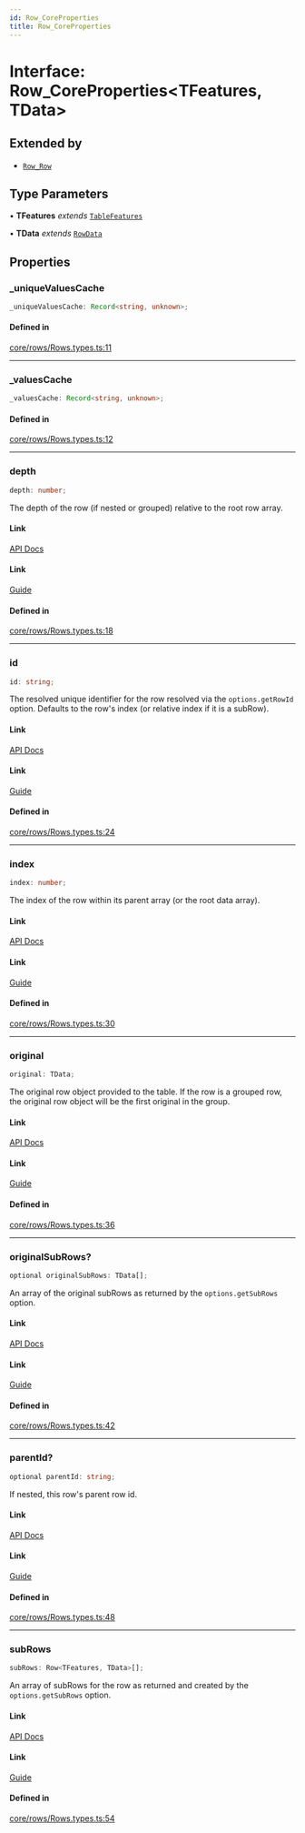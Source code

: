 ```yaml
---
id: Row_CoreProperties
title: Row_CoreProperties
---
```


# Interface: Row\_CoreProperties\<TFeatures, TData\>

## Extended by

- [`Row_Row`](row_row.md)

## Type Parameters

• **TFeatures** *extends* [`TableFeatures`](tablefeatures.md)

• **TData** *extends* [`RowData`](../type-aliases/rowdata.md)

## Properties

### \_uniqueValuesCache

```ts
_uniqueValuesCache: Record<string, unknown>;
```

#### Defined in

[core/rows/Rows.types.ts:11](https://github.com/TanStack/table/blob/b1e6b79157b0debc7222660572b06c8b857f4605/packages/table-core/src/core/rows/Rows.types.ts#L11)

***

### \_valuesCache

```ts
_valuesCache: Record<string, unknown>;
```

#### Defined in

[core/rows/Rows.types.ts:12](https://github.com/TanStack/table/blob/b1e6b79157b0debc7222660572b06c8b857f4605/packages/table-core/src/core/rows/Rows.types.ts#L12)

***

### depth

```ts
depth: number;
```

The depth of the row (if nested or grouped) relative to the root row array.

#### Link

[API Docs](https://tanstack.com/table/v8/docs/api/core/row#depth)

#### Link

[Guide](https://tanstack.com/table/v8/docs/guide/rows)

#### Defined in

[core/rows/Rows.types.ts:18](https://github.com/TanStack/table/blob/b1e6b79157b0debc7222660572b06c8b857f4605/packages/table-core/src/core/rows/Rows.types.ts#L18)

***

### id

```ts
id: string;
```

The resolved unique identifier for the row resolved via the `options.getRowId` option. Defaults to the row's index (or relative index if it is a subRow).

#### Link

[API Docs](https://tanstack.com/table/v8/docs/api/core/row#id)

#### Link

[Guide](https://tanstack.com/table/v8/docs/guide/rows)

#### Defined in

[core/rows/Rows.types.ts:24](https://github.com/TanStack/table/blob/b1e6b79157b0debc7222660572b06c8b857f4605/packages/table-core/src/core/rows/Rows.types.ts#L24)

***

### index

```ts
index: number;
```

The index of the row within its parent array (or the root data array).

#### Link

[API Docs](https://tanstack.com/table/v8/docs/api/core/row#index)

#### Link

[Guide](https://tanstack.com/table/v8/docs/guide/rows)

#### Defined in

[core/rows/Rows.types.ts:30](https://github.com/TanStack/table/blob/b1e6b79157b0debc7222660572b06c8b857f4605/packages/table-core/src/core/rows/Rows.types.ts#L30)

***

### original

```ts
original: TData;
```

The original row object provided to the table. If the row is a grouped row, the original row object will be the first original in the group.

#### Link

[API Docs](https://tanstack.com/table/v8/docs/api/core/row#original)

#### Link

[Guide](https://tanstack.com/table/v8/docs/guide/rows)

#### Defined in

[core/rows/Rows.types.ts:36](https://github.com/TanStack/table/blob/b1e6b79157b0debc7222660572b06c8b857f4605/packages/table-core/src/core/rows/Rows.types.ts#L36)

***

### originalSubRows?

```ts
optional originalSubRows: TData[];
```

An array of the original subRows as returned by the `options.getSubRows` option.

#### Link

[API Docs](https://tanstack.com/table/v8/docs/api/core/row#originalsubrows)

#### Link

[Guide](https://tanstack.com/table/v8/docs/guide/rows)

#### Defined in

[core/rows/Rows.types.ts:42](https://github.com/TanStack/table/blob/b1e6b79157b0debc7222660572b06c8b857f4605/packages/table-core/src/core/rows/Rows.types.ts#L42)

***

### parentId?

```ts
optional parentId: string;
```

If nested, this row's parent row id.

#### Link

[API Docs](https://tanstack.com/table/v8/docs/api/core/row#parentid)

#### Link

[Guide](https://tanstack.com/table/v8/docs/guide/rows)

#### Defined in

[core/rows/Rows.types.ts:48](https://github.com/TanStack/table/blob/b1e6b79157b0debc7222660572b06c8b857f4605/packages/table-core/src/core/rows/Rows.types.ts#L48)

***

### subRows

```ts
subRows: Row<TFeatures, TData>[];
```

An array of subRows for the row as returned and created by the `options.getSubRows` option.

#### Link

[API Docs](https://tanstack.com/table/v8/docs/api/core/row#subrows)

#### Link

[Guide](https://tanstack.com/table/v8/docs/guide/rows)

#### Defined in

[core/rows/Rows.types.ts:54](https://github.com/TanStack/table/blob/b1e6b79157b0debc7222660572b06c8b857f4605/packages/table-core/src/core/rows/Rows.types.ts#L54)
